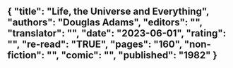 {
 "title": "Life, the Universe and Everything",
 "authors": "Douglas Adams",
 "editors": "",
 "translator": "",
 "date": "2023-06-01",
 "rating": "",
 "re-read": "TRUE",
 "pages": "160",
 "non-fiction": "",
 "comic": "",
 "published": "1982"
}
---

